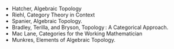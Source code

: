 - Hatcher, Algebraic Topology
- Riehl, Category Theory in Context
- Spanier, Algebraic Topology.
- Bradley, Terilla, and Bryson, Topology : A Categorical Approach.
- Mac Lane, Categories for the Working Mathematician
- Munkres, Elements of Algebraic Topology.